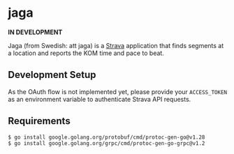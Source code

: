 # jaga

**IN DEVELOPMENT**

Jaga (from Swedish: att jaga) is a [Strava](https://www.strava.com) application that finds segments at a location and reports the KOM time and pace to beat.

## Development Setup

As the OAuth flow is not implemented yet, please provide your `ACCESS_TOKEN` as an environment variable to authenticate Strava API requests.

## Requirements

```bash
$ go install google.golang.org/protobuf/cmd/protoc-gen-go@v1.28
$ go install google.golang.org/grpc/cmd/protoc-gen-go-grpc@v1.2
```
